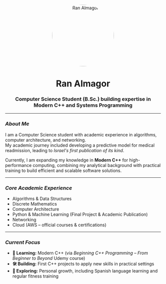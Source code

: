 <div align="center">
  <img src="https://avatars.githubusercontent.com/u/171186804?v=4" alt="Ran Almagor" width="200" height="200" style="border-radius:50%;"/>
  <h1><b>Ran Almagor</b></h1>
  <h3>Computer Science Student (B.Sc.) building expertise in Modern C++ and Systems Programming</h3>
</div>

---

### *About Me*

I am a Computer Science student with academic experience in algorithms, computer architecture, and networking.  
My academic journey included developing a predictive model for medical readmission, leading to *Israel's first publication of its kind*.  

Currently, I am expanding my knowledge in **Modern C++** for high-performance computing, combining my analytical background with practical training to build efficient and scalable software solutions.

---

### *Core Academic Experience*

* Algorithms & Data Structures  
* Discrete Mathematics  
* Computer Architecture  
* Python & Machine Learning (Final Project & Academic Publication)  
* Networking  
* Cloud (AWS – official courses & certifications)

---

### *Current Focus*

* **🔭 Learning:** Modern C++ (via *Beginning C++ Programming – From Beginner to Beyond* Udemy course)  
* **🛠️ Building:** First C++ projects to apply new skills in practical settings  
* **🌱 Exploring:** Personal growth, including Spanish language learning and regular fitness training  

